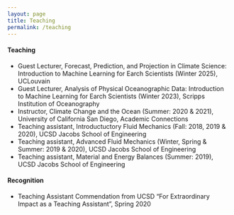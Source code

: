 ```yaml
---
layout: page
title: Teaching
permalink: /teaching
---
```


<h4>Teaching</h4>
<ul>
    <li>Guest Lecturer, Forecast, Prediction, and Projection in Climate Science: Introduction to Machine Learning for Earch Scientists  (Winter 2025), UCLouvain</li>
    <li>Guest Lecturer, Analysis of Physical Oceanographic Data: Introduction to Machine Learning for Earch Scientists (Winter 2023), Scripps Institution of Oceanography</li>
    <li>Instructor, Climate Change and the Ocean (Summer: 2020 & 2021), University of California San Diego, Academic Connections</li>
    <li>Teaching assistant, Introductuctory Fluid Mechanics (Fall: 2018, 2019 & 2020), UCSD Jacobs School of Engineering</li>
    <li>Teaching assistant, Advanced Fluid Mechanics (Winter, Spring & Summer: 2019 & 2020), UCSD Jacobs School of Engineering</li>
    <li>Teaching assistant, Material and Energy Balances (Summer: 2019), UCSD Jacobs School of Engineering</li>
</ul>

<h4>Recognition</h4>
<ul>
    <li> Teaching Assistant Commendation from UCSD “For Extraordinary Impact as a Teaching Assistant”, Spring 2020 </li>
